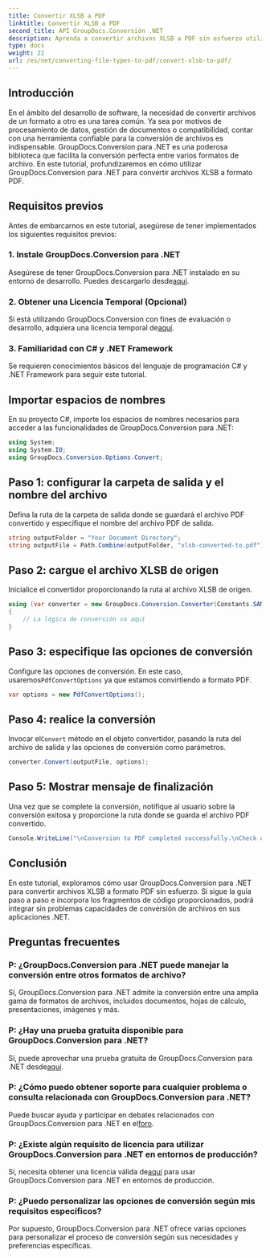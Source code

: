 ```yaml
---
title: Convertir XLSB a PDF
linktitle: Convertir XLSB a PDF
second_title: API GroupDocs.Conversión .NET
description: Aprenda a convertir archivos XLSB a PDF sin esfuerzo utilizando GroupDocs.Conversion para .NET. Sigue nuestra guía paso a paso.
type: docs
weight: 22
url: /es/net/converting-file-types-to-pdf/convert-xlsb-to-pdf/
---
```

## Introducción
En el ámbito del desarrollo de software, la necesidad de convertir archivos de un formato a otro es una tarea común. Ya sea por motivos de procesamiento de datos, gestión de documentos o compatibilidad, contar con una herramienta confiable para la conversión de archivos es indispensable. GroupDocs.Conversion para .NET es una poderosa biblioteca que facilita la conversión perfecta entre varios formatos de archivo. En este tutorial, profundizaremos en cómo utilizar GroupDocs.Conversion para .NET para convertir archivos XLSB a formato PDF.
## Requisitos previos
Antes de embarcarnos en este tutorial, asegúrese de tener implementados los siguientes requisitos previos:
### 1. Instale GroupDocs.Conversion para .NET
 Asegúrese de tener GroupDocs.Conversion para .NET instalado en su entorno de desarrollo. Puedes descargarlo desde[aquí](https://releases.groupdocs.com/conversion/net/).
### 2. Obtener una Licencia Temporal (Opcional)
 Si está utilizando GroupDocs.Conversion con fines de evaluación o desarrollo, adquiera una licencia temporal de[aquí](https://purchase.groupdocs.com/temporary-license/).
### 3. Familiaridad con C# y .NET Framework
Se requieren conocimientos básicos del lenguaje de programación C# y .NET Framework para seguir este tutorial.

## Importar espacios de nombres
En su proyecto C#, importe los espacios de nombres necesarios para acceder a las funcionalidades de GroupDocs.Conversion para .NET:
```csharp
using System;
using System.IO;
using GroupDocs.Conversion.Options.Convert;
```

## Paso 1: configurar la carpeta de salida y el nombre del archivo
Defina la ruta de la carpeta de salida donde se guardará el archivo PDF convertido y especifique el nombre del archivo PDF de salida.
```csharp
string outputFolder = "Your Document Directory";
string outputFile = Path.Combine(outputFolder, "xlsb-converted-to.pdf");
```
## Paso 2: cargue el archivo XLSB de origen
Inicialice el convertidor proporcionando la ruta al archivo XLSB de origen.
```csharp
using (var converter = new GroupDocs.Conversion.Converter(Constants.SAMPLE_XLSB))
{
    // La lógica de conversión va aquí
}
```
## Paso 3: especifique las opciones de conversión
 Configure las opciones de conversión. En este caso, usaremos`PdfConvertOptions` ya que estamos convirtiendo a formato PDF.
```csharp
var options = new PdfConvertOptions();
```
## Paso 4: realice la conversión
 Invocar el`Convert` método en el objeto convertidor, pasando la ruta del archivo de salida y las opciones de conversión como parámetros.
```csharp
converter.Convert(outputFile, options);
```
## Paso 5: Mostrar mensaje de finalización
Una vez que se complete la conversión, notifique al usuario sobre la conversión exitosa y proporcione la ruta donde se guarda el archivo PDF convertido.
```csharp
Console.WriteLine("\nConversion to PDF completed successfully.\nCheck output in {0}", outputFolder);
```

## Conclusión
En este tutorial, exploramos cómo usar GroupDocs.Conversion para .NET para convertir archivos XLSB a formato PDF sin esfuerzo. Si sigue la guía paso a paso e incorpora los fragmentos de código proporcionados, podrá integrar sin problemas capacidades de conversión de archivos en sus aplicaciones .NET.
## Preguntas frecuentes
### P: ¿GroupDocs.Conversion para .NET puede manejar la conversión entre otros formatos de archivo?
Sí, GroupDocs.Conversion para .NET admite la conversión entre una amplia gama de formatos de archivos, incluidos documentos, hojas de cálculo, presentaciones, imágenes y más.
### P: ¿Hay una prueba gratuita disponible para GroupDocs.Conversion para .NET?
 Sí, puede aprovechar una prueba gratuita de GroupDocs.Conversion para .NET desde[aquí](https://releases.groupdocs.com/).
### P: ¿Cómo puedo obtener soporte para cualquier problema o consulta relacionada con GroupDocs.Conversion para .NET?
 Puede buscar ayuda y participar en debates relacionados con GroupDocs.Conversion para .NET en el[foro](https://forum.groupdocs.com/c/conversion/11).
### P: ¿Existe algún requisito de licencia para utilizar GroupDocs.Conversion para .NET en entornos de producción?
 Sí, necesita obtener una licencia válida de[aquí](https://purchase.groupdocs.com/buy) para usar GroupDocs.Conversion para .NET en entornos de producción.
### P: ¿Puedo personalizar las opciones de conversión según mis requisitos específicos?
Por supuesto, GroupDocs.Conversion para .NET ofrece varias opciones para personalizar el proceso de conversión según sus necesidades y preferencias específicas.